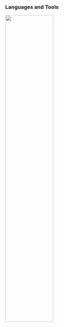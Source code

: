 
### Languages and Tools
<div align="left">
<p>
    <a>
        <img src="https://skillicons.dev/icons?i=py,cs,javascript,typescript,html,css,threejs,blender,figma,visualstudio,unity" width="55%" height="50%"/>
    </a>
</p>
</div>
<br>    


